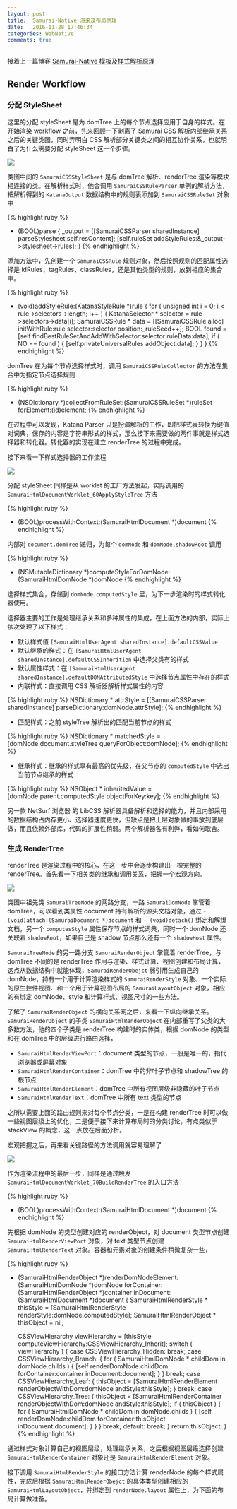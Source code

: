 ```yaml
---
layout: post
title:  Samurai-Native 渲染及布局原理
date:   2016-11-28 17:46:34
categories: WebNative
comments: true
---
```


接着上一篇博客 [Samurai-Native 模板及样式解析原理](http://code.liqingyao.com/samurai-native-parse-workflow/)

## Render Workflow

### 分配 StyleSheet

这里的分配 styleSheet 是为 domTree 上的每个节点选择应用于自身的样式。在开始渲染 workflow 之前，先来回顾一下剥离了 Samurai CSS 解析内部继承关系之后的关键类图，同时弄明白 CSS 解析部分关键类之间的相互协作关系，也就明白了为什么需要分配 styleSheet 这一个步骤。

<img src="{{ site.url }}/images/samurai-css-class-structure.png"/>

类图中间的 `SamuraiCSSStyleSheet` 是与 domTree 解析、renderTree 渲染等模块相连接的类。在解析样式时，他会调用 `SamuraiCSSRuleParser` 单例的解析方法，把解析得到的 `KatanaOutput` 数据结构中的规则表添加到 `SamuraiCSSRuleSet` 对象中

{% highlight ruby %}
- (BOOL)parse
{
    _output = [[SamuraiCSSParser sharedInstance] parseStylesheet:self.resContent];
    [self.ruleSet addStyleRules:&_output->stylesheet->rules];
}
{% endhighlight %}

添加方法中，先创建一个 `SamuraiCSSRule` 规则对象，然后按照规则的匹配属性选择是 idRules、tagRules、classRules，还是其他类型的规则，放到相应的集合中。

{% highlight ruby %}
- (void)addStyleRule:(KatanaStyleRule *)rule
{
    for ( unsigned int i = 0; i < rule->selectors->length; i++ )
    {
        KatanaSelector * selector = rule->selectors->data[i];
        SamuraiCSSRule * data = [[SamuraiCSSRule alloc] initWithRule:rule selector:selector position:_ruleSeed++];
        BOOL found = [self findBestRuleSetAndAddWithSelector:selector ruleData:data];
        if ( NO == found )
        {
            [self.privateUniversalRules addObject:data];
        }
    }
}
{% endhighlight %}

domTree 在为每个节点选择样式时，调用 `SamuraiCSSRuleCollector` 的方法在集合中为指定节点选择规则

{% highlight ruby %}
- (NSDictionary *)collectFromRuleSet:(SamuraiCSSRuleSet *)ruleSet forElement:(id<SamuraiCSSProtocol>)element;
{% endhighlight %}

在过程中可以发现，Katana Parser 只是扮演解析的工作，即把样式表转换为键值对词典，保存的内容是字符串形式的样式，那么接下来需要做的两件事就是样式选择器和转化器。转化器的实现在建立 renderTree 的过程中完成。

接下来看一下样式选择器的工作流程

<img src="{{ site.url }}/images/samurai-apply-style-timeline.png"/>

分配 styleSheet 同样是从 worklet 的工厂方法发起，实际调用的 `SamuraiHtmlDocumentWorklet_60ApplyStyleTree` 方法

{% highlight ruby %}
- (BOOL)processWithContext:(SamuraiHtmlDocument *)document
{% endhighlight %}

内部对 `document.domTree` 递归，为每个 `domNode` 和 `domNode.shadowRoot` 调用

{% highlight ruby %}
- (NSMutableDictionary *)computeStyleForDomNode:(SamuraiHtmlDomNode *)domNode
{% endhighlight %}

选择样式集合，存储到 `domNode.computedStyle` 里，为下一步渲染时的样式转化器使用。

选择器主要的工作是处理继承关系和多种属性的集成，在上面方法的内部，实际上依次处理了以下样式：

- 默认样式值 `[SamuraiHtmlUserAgent sharedInstance].defaultCSSValue`
- 默认继承的样式：在 `[SamuraiHtmlUserAgent sharedInstance].defaultCSSInherition` 中选择父类有的样式
- 默认属性样式：在 `[SamuraiHtmlUserAgent sharedInstance].defaultDOMAttributedStyle` 中选择节点属性中存在的样式
- 内联样式：直接调用 CSS 解析器解析样式属性的内容

{% highlight ruby %}
NSDictionary * attrStyle = [[SamuraiCSSParser sharedInstance] parseDictionary:domNode.attrStyle];
{% endhighlight %}

- 匹配样式：之前 styleTree 解析出的匹配当前节点的样式

{% highlight ruby %}
NSDictionary * matchedStyle = [domNode.document.styleTree queryForObject:domNode];
{% endhighlight %}

- 继承样式：继承的样式享有最高的优先级，在父节点的 `computedStyle` 中选出当前节点继承的样式

{% highlight ruby %}
NSObject * inheritedValue = [domNode.parent.computedStyle objectForKey:key];
{% endhighlight %}

另一款 NetSurf 浏览器 的 LibCSS 解析器具备解析和选择的能力，并且内部采用的数据结构占内存更小、选择器速度更快，但缺点是把上层对象做的事放到底层做，而且依赖外部库，代码的扩展性稍弱。两个解析器各有利弊，看如何取舍。

### 生成 RenderTree

renderTree 是渲染过程中的核心，在这一步中会逐步构建出一棵完整的 renderTree。首先看一下相关类的继承和调用关系，把握一个宏观方向。
 
<img src="{{ site.url }}/images/samurai-render-class-structure.png"/>

类图中祖先类 `SamuraiTreeNode` 的两路分支，一路 `SamuraiDomNode` 掌管着 domTree，可以看到类属性 document 持有解析的源头文档对象，通过 `- (void)attach:(SamuraiDocument *)document` 和 `- (void)detach()` 绑定和解绑文档，另一个 `computesStyle` 属性保存节点的样式词典，同时一个 domNode 还关联着 `shadowRoot`，如果自己是 shadow 节点那么还有一个 `shadowHost` 属性。

`SamuraiTreeNode` 的另一路分支 `SamuraiRenderObject` 掌管着 renderTree，与 domTree 不同的是 renderTree 作用与渲染、样式计算、视图创建和布局计算，这点从数据结构中就能体现，`SamuraiRenderObejct` 弱引用生成自己的 domNode，持有一个用于计算渲染样式的 `SamuraiRenderStyle` 对象、一个实际的原生控件视图、和一个用于计算视图布局的 `SamuraiLayoutObject` 对象，相应的有绑定 domNode、style 和计算样式、视图尺寸的一些方法。

了解了 `SamuraiRenderObject` 的横向关系网之后，来看一下纵向继承关系。`SamuraiRenderObject` 的子类 `SamuraiHtmlRenderObject` 在内部重写了父类的大多数方法，他的四个子类是 renderTree 构建时的实体类，根据 domNode 的类型和在 domTree 中的层级进行路由选择，

- `SamuraiHtmlRenderViewPort`：document 类型的节点，一般是唯一的，指代浏览器或屏幕对象
- `SamuraiHtmlRenderContainer`：domTree 中的非叶子节点和 shadowTree 的根节点
- `SamuraiHtmlRenderElement`：domTree 中所有视图层级非隐藏的叶子节点
- `SamuraiHtmlRenderText`：domTree 中所有 text 类型的节点

之所以需要上面的路由规则来对每个节点分类，一是在构建 renderTree 时可以做一些视图层级上的优化，二是便于接下来计算布局时的分类讨论，有点类似于 stackView 的概念，这一点放在后面分析。

宏观把握之后，再来看关键路径的方法调用就容易理解了

<img src="{{ site.url }}/images/samurai-build-render-timeline.png"/>

作为渲染流程中的最后一步，同样是通过触发 `SamuraiHtmlDocumentWorklet_70BuildRenderTree` 的入口方法

{% highlight ruby %}
- (BOOL)processWithContext:(SamuraiHtmlDocument *)document
{% endhighlight %}

先根据 domNode 的类型创建对应的 renderObject，对 document 类型节点创建 `SamuraiHtmlRenderViewPort` 对象，对 text 类型节点创建 `SamuraiHtmlRenderText` 对象。容器和元素对象的创建条件稍微复杂一些，

{% highlight ruby %}
- (SamuraiHtmlRenderObject *)renderDomNodeElement:(SamuraiHtmlDomNode *)domNode forContainer:(SamuraiHtmlRenderObject *)container inDocument:(SamuraiHtmlDocument *)document
{
    SamuraiHtmlRenderStyle * thisStyle = [SamuraiHtmlRenderStyle renderStyle:domNode.computedStyle];
    SamuraiHtmlRenderObject * thisObject = nil;

    CSSViewHierarchy viewHierarchy = [thisStyle computeViewHierarchy:CSSViewHierarchy_Inherit];
    switch ( viewHierarchy )
    {
        case CSSViewHierarchy_Hidden:
        break;
        case CSSViewHierarchy_Branch:
        {
            for ( SamuraiHtmlDomNode * childDom in domNode.childs )
            {
                [self renderDomNode:childDom forContainer:container inDocument:document];
            }
        }
        break;
        case CSSViewHierarchy_Leaf:
        {
            thisObject = [SamuraiHtmlRenderElement renderObjectWithDom:domNode andStyle:thisStyle];
        }
        break;
        case CSSViewHierarchy_Tree:
        {
            thisObject = [SamuraiHtmlRenderContainer renderObjectWithDom:domNode andStyle:thisStyle];
            if ( thisObject )
            {
                for ( SamuraiHtmlDomNode * childDom in domNode.childs )
                {
                    [self renderDomNode:childDom forContainer:thisObject inDocument:document];
                }
            }
        }
        break;
        default:
        break;
    }
    return thisObject;
}
{% endhighlight %}

通过样式对象计算自己的视图层级，处理继承关系，之后根据视图层级选择创建 `SamuraiHtmlRenderContainer` 对象还是 `SamuraiHtmlRenderElement` 对象。

接下调用 `SamuraiHtmlRenderStyle` 的接口方法计算 renderNode 的每个样式属性，完成后根据 `SamuraiHtmlRenderObejct` 的具体类型创建相应的 `SamuraiHtmlLayoutObject`，并绑定到 `renderNode.layout` 属性上，为下面的布局计算做准备。

